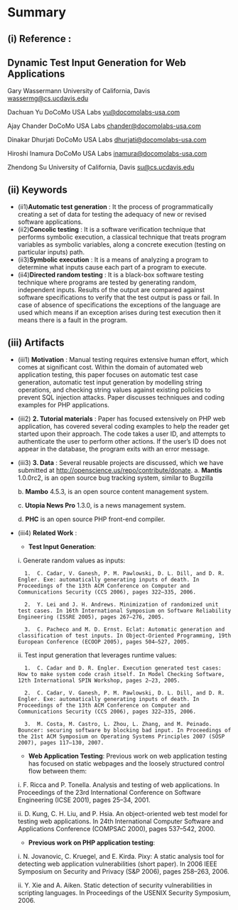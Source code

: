 # Summary 
## (i) Reference : 
## Dynamic Test Input Generation for Web Applications
Gary Wassermann
University of California, Davis
wassermg@cs.ucdavis.edu

Dachuan Yu
DoCoMo USA Labs
yu@docomolabs-usa.com

Ajay Chander
DoCoMo USA Labs
chander@docomolabs-usa.com

Dinakar Dhurjati
DoCoMo USA Labs
dhurjati@docomolabs-usa.com

Hiroshi Inamura
DoCoMo USA Labs
inamura@docomolabs-usa.com

Zhendong Su
University of California, Davis
su@cs.ucdavis.edu

## (ii) Keywords
  * (ii1)**Automatic test generation** : It the process of programmatically creating a set of data for testing the adequacy of new or revised software applications.
  * (ii2)**Concolic testing** : It is a software verification technique that performs symbolic execution, a classical technique that treats program variables as symbolic variables, along a concrete execution (testing on particular inputs) path. 
  * (ii3)**Symbolic execution** : It is a means of analyzing a program to determine what inputs cause each part of a program to execute.
  * (ii4)**Directed random testing**  : It is a black-box software testing technique where programs are tested by generating random, independent inputs. Results of the output are compared against software specifications to verify that the test output is pass or fail. In case of absence of specifications the exceptions of the language are used which means if an exception arises during test execution then it means there is a fault in the program.

## (iii) Artifacts
* (iii1) **Motivation** : Manual testing requires extensive human effort, which comes at significant cost. Within the domain of automated web application testing, this paper focuses on automatic test case generation, automatic test input generation by modelling string operations, and checking string values against existing policies to prevent SQL injection attacks. Paper discusses techniques and coding examples for PHP applications.
* (iii2) **2.	Tutorial materials** : Paper has focused extensively on PHP web application, has covered several coding examples to help the reader get started upon their approach. The code takes a user ID, and attempts to authenticate the user to perform other actions. If the user’s ID does not appear in the database, the program exits with an error message.
* (iii3) **3.	Data** : Several reusable projects are discussed, which we have submitted  at http://openscience.us/repo/contribute/donate.
    a.	**Mantis** 1.0.0rc2, is an open source bug tracking system, similar to Bugzilla

    b.	**Mambo** 4.5.3, is an open source content management system.

    c.	**Utopia News Pro** 1.3.0, is a news management system.

    d.	**PHC** is an open source PHP front-end compiler.
* (iii4) **Related Work** : 
   * 	**Test Input Generation**: 
   
    i.	Generate random values as inputs:
    
        1.	C. Cadar, V. Ganesh, P. M. Pawlowski, D. L. Dill, and D. R. Engler. Exe: automatically generating inputs of death. In Proceedings of the 13th ACM Conference on Computer and Communications Security (CCS 2006), pages 322–335, 2006.
      
        2.	Y. Lei and J. H. Andrews. Minimization of randomized unit test cases. In 16th International Symposium on Software Reliability Engineering (ISSRE 2005), pages 267–276, 2005.
      
        3.	C. Pacheco and M. D. Ernst. Eclat: Automatic generation and classification of test inputs. In Object-Oriented Programming, 19th European Conference (ECOOP 2005), pages 504–527, 2005.

    ii.	Test input generation that leverages runtime values:
    
        1.	C. Cadar and D. R. Engler. Execution generated test cases: How to make system code crash itself. In Model Checking Software, 12th International SPIN Workshop, pages 2–23, 2005.
      
        2.	C. Cadar, V. Ganesh, P. M. Pawlowski, D. L. Dill, and D. R. Engler. Exe: automatically generating inputs of death. In Proceedings of the 13th ACM Conference on Computer and Communications Security (CCS 2006), pages 322–335, 2006.

        3.	M. Costa, M. Castro, L. Zhou, L. Zhang, and M. Peinado. Bouncer: securing software by blocking bad input. In Proceedings of the 21st ACM Symposium on Operating Systems Principles 2007 (SOSP 2007), pages 117–130, 2007.

   * **Web Application Testing**: Previous work on web application testing has focused on static webpages and the loosely structured control flow between them: 

    i.	F. Ricca and P. Tonella. Analysis and testing of web applications. In Proceedings of the 23rd International Conference on Software Engineering (ICSE 2001), pages 25–34, 2001.

   ii.	D. Kung, C. H. Liu, and P. Hsia. An object-oriented web test model for testing web applications. In 24th International Computer Software and Applications Conference (COMPSAC 2000), pages 537–542, 2000.

   * **Previous work on PHP application testing**:
   
   i.	N. Jovanovic, C. Kruegel, and E. Kirda. Pixy: A static analysis tool for detecting web application vulnerabilities (short paper). In 2006 IEEE Symposium on Security and Privacy (S&P 2006), pages 258–263, 2006.

   ii.	Y. Xie and A. Aiken. Static detection of security vulnerabilities in scripting languages. In Proceedings of the USENIX Security Symposium, 2006.




